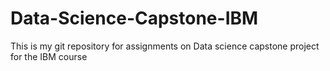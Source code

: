 # Data-Science-Capstone-IBM
This is my git repository for assignments on Data science capstone project for the IBM course
